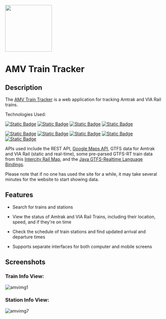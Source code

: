 <img src=https://github.com/Kewejuankenobie/amv-train-tracker/blob/main/amtrakfront/public/logo.svg height=150></img>
# AMV Train Tracker
## Description

The [AMV Train Tracker](https://amv-train-tracker.onrender.com/) is a web application for tracking Amtrak and VIA Rail trains.

Technologies Used:

[![Static Badge](https://img.shields.io/badge/Vite-%23646CFF?style=for-the-badge&logo=vite&labelColor=black)](https://vite.dev/)
[![Static Badge](https://img.shields.io/badge/React-%2361DAFB?style=for-the-badge&logo=react&labelColor=black)](https://react.dev/)
[![Static Badge](https://img.shields.io/badge/TypeScript-%233178C6?style=for-the-badge&logo=typescript&labelColor=black)](https://www.typescriptlang.org/)
[![Static Badge](https://img.shields.io/badge/TailwindCSS-%2306B6D4?style=for-the-badge&logo=tailwindcss&labelColor=black)](https://tailwindcss.com/)

[![Static Badge](https://img.shields.io/badge/Java-%23C65D00?style=for-the-badge&logo=openjdk&labelColor=black)](https://openjdk.org/)
[![Static Badge](https://img.shields.io/badge/Spring-%236DB33F?style=for-the-badge&logo=spring&labelColor=black)](https://spring.io/)
[![Static Badge](https://img.shields.io/badge/SpringBoot-%236DB33F?style=for-the-badge&logo=springboot&labelColor=black)](https://spring.io/projects/spring-boot)
[![Static Badge](https://img.shields.io/badge/PostgreSQL-%234169E1?style=for-the-badge&logo=postgresql&labelColor=black)](https://www.postgresql.org/)
[![Static Badge](https://img.shields.io/badge/Docker-%232496ED?style=for-the-badge&logo=docker&labelColor=black)](https://www.docker.com/)

APIs used include the REST API, [Google Maps API](https://mapsplatform.google.com/lp/maps-apis/), GTFS data for Amtrak and VIA Rail (static and real-time), some pre-parsed GTFS-RT train data from this [Intercity Rail Map](https://asm.transitdocs.com/), and the [Java GTFS-Realtime Language Bindings](https://gtfs.org/documentation/realtime/language-bindings/java/).

Please note that if no one has used the site for a while, it may take several minutes for the website to start showing data.

## Features

- Search for trains and stations
- View the status of Amtrak and VIA Rail Trains, including their location, speed, and if they're on time

- Check the schedule of train stations and find updated arrival and departure times
- Supports separate interfaces for both computer and mobile screens

## Screenshots

### Train Info View:

![amvimg1](https://github.com/user-attachments/assets/c834bb53-22b1-49ee-b920-ef6df4e14717)

### Station Info View:

![amvimg7](https://github.com/user-attachments/assets/d2619d4a-f6f2-43b7-96d6-aed24a24b975)

